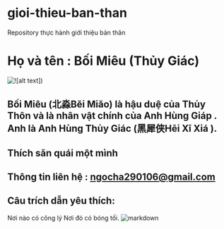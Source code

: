 # gioi-thieu-ban-than
Repository thực hành giới thiệu bản thân
# Họ và tên : Bối Miêu (Thủy Giác)
![![![alt text](image-1.png)])](https://anhhungtraidat.wordpress.com/gioi-thieu/)
## Bối Miêu (北淼Běi Miǎo) là hậu duệ của Thủy Thôn và là nhân vật chính của Anh Hùng Giáp . Anh là Anh Hùng Thủy Giác (黑犀侠Hēi Xī Xiá ).
## Thích săn quái một mình
## Thông tin liên hệ : ngocha290106@gmail.com
## Câu trích dẫn yêu thích: 
Nơi nào có công lý
Nơi đó có bóng tối.
![markdown](https://www.google.com/search?sca_esv=8dfd45bbc5676ef5&rlz=1C1VDKB_enVN1075VN1075&sxsrf=AE3TifOtRBPYlbkd37gdxMbRm1Rdlhkq1Q:1761018296306&q=anh+h%C3%B9ng+tr%C3%A1i+th%E1%BB%A7y+gi%C3%A1c&uds=AOm0WdE2fekQnsyfYEw8JPYozOKzH1IutTvbH_cvBc-Tr9Rc7HH_ln-hQDJbi7AsTT3jawOK7BGCs3YWI-7_OmB7aN-Kz4C44BX4UmjvAKrBgAFd4rvKlhWmDsGdX-7lZChD7zqQn3vtiSoDXqWOcX5vmDrRLtWi696lau-ZK_u1P1kW-D9l8tw&udm=2&sa=X&ved=2ahUKEwj99PmvsLSQAxXozTQHHfEqJF0QxKsJKAZ6BQiUARAB&ictx=0&biw=1600&bih=773&dpr=1#vhid=668LEYCV1rO3mM&vssid=mosaic)
